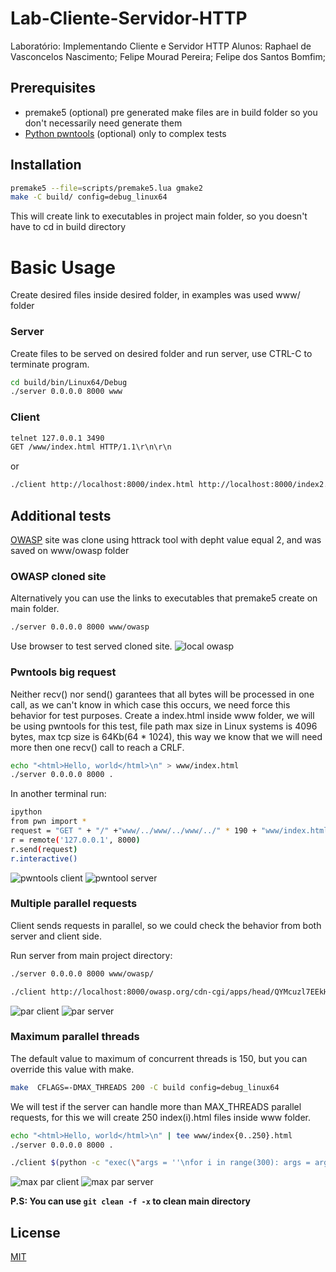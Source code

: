 # Lab-Cliente-Servidor-HTTP
Laboratório: Implementando Cliente e Servidor HTTP
Alunos: 
Raphael de Vasconcelos Nascimento;
Felipe Mourad Pereira;
Felipe dos Santos Bomfim;


## Prerequisites
- premake5 (optional) pre generated make files are in build folder so you don't necessarily need generate them
- [Python pwntools](https://github.com/Gallopsled/pwntools) (optional) only to complex tests

## Installation


```bash
premake5 --file=scripts/premake5.lua gmake2
make -C build/ config=debug_linux64 
```

This will create link to executables in project main folder, so you doesn't have to cd
in build directory

# Basic Usage

Create desired files inside desired folder, in examples was used www/ folder

### Server

Create files to be served on desired folder and run server, use CTRL-C to terminate program.

```bash
cd build/bin/Linux64/Debug
./server 0.0.0.0 8000 www
```

### Client

```bash
telnet 127.0.0.1 3490
GET /www/index.html HTTP/1.1\r\n\r\n
```
or

```bash
./client http://localhost:8000/index.html http://localhost:8000/index2.html
```


## Additional tests
[OWASP](www.owasp.org) site was clone using httrack tool with depht value equal 2, and was saved on www/owasp folder

### OWASP cloned site

Alternatively you can use the links to executables that premake5 create on main folder.

```bash
./server 0.0.0.0 8000 www/owasp
```

Use browser to test served cloned site.
![local owasp](misc/owasp.png)

### Pwntools big request
Neither recv() nor send() garantees that all bytes will be processed in one call, as we can't know in which
case this occurs, we need force this behavior for test purposes.
Create a index.html inside www folder, we will be using pwntools for this test, 
file path max size in Linux systems is 4096 bytes, max tcp size is 64Kb(64 * 1024), this way we know that 
we will need more then one recv() call to reach a CRLF.

```bash
echo "<html>Hello, world</html>\n" > www/index.html
./server 0.0.0.0 8000 .
```
In another terminal run:

```bash
ipython
from pwn import *
request = "GET " + "/" +"www/../www/../www/../" * 190 + "www/index.html" + ' HTTP/1.1\r\n' + "B" * 2 * 64 * 1024  + '\r\n\r\n'
r = remote('127.0.0.1', 8000)
r.send(request)
r.interactive()
```
![pwntools client](misc/pwnclient.png)
![pwntool server](misc/pwnserver.png)

### Multiple parallel requests
Client sends requests in parallel, so we could check the behavior from both server and client side.

Run server from main project directory:
```bash
./server 0.0.0.0 8000 www/owasp/
````

```bash
./client http://localhost:8000/owasp.org/cdn-cgi/apps/head/QYMcuzl7EEkHj4wXQRswO8EpDEg.js http://localhost:8000/owasp.org/assets/images/content/featured_project.jpg http://localhost:8000/owasp.org/assets/images/content/bay-area2.jpg http://localhost:8000/owasp.org/www--site-theme/assets/css/styles.css http://localhost:8000/owasp.org/index.html http://localhost:8000/
```

![par client](misc/parclient.png)
![par server](misc/parserver.png)

### Maximum parallel threads
The default value to maximum of concurrent threads is 150, but you can override this value with make.

```bash
make  CFLAGS=-DMAX_THREADS 200 -C build config=debug_linux64
```

We will test if the server can handle more than MAX_THREADS parallel requests, for this we will create 
250 index(i).html files inside www folder.

```bash
echo "<html>Hello, world</html>\n" | tee www/index{0..250}.html
./server 0.0.0.0 8000 .
```

```bash
./client $(python -c "exec(\"args = ''\nfor i in range(300): args = args + 'http://localhost:8000/www/index' + str(i) + '.html '\nprint(args)\")")
```

![max par client](misc/maxparclient.png)
![max par server](misc/maxparserver.png)

**P.S: You can use `git clean -f -x` to clean main directory**

## License
[MIT](https://choosealicense.com/licenses/mit/)
